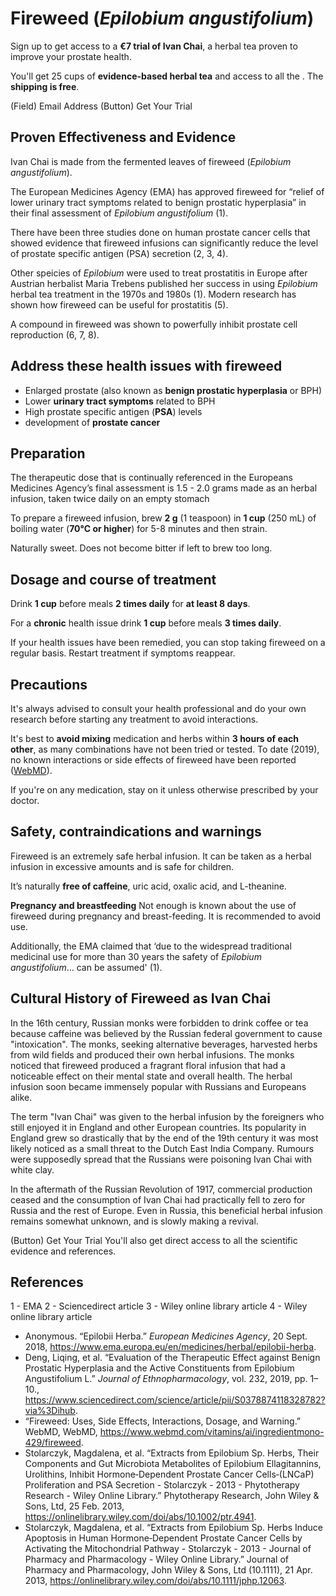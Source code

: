 # Fireweed (*Epilobium angustifolium*)
Sign up to get access to a **€7 trial of Ivan Chai**, a herbal tea proven to improve your prostate health.

You'll get 25 cups of **evidence-based herbal tea** and access to all the . The **shipping is free**. 


(Field) Email Address
(Button) Get Your Trial

## Proven Effectiveness and Evidence
Ivan Chai is made from the fermented leaves of fireweed (*Epilobium angustifolium*).

The European Medicines Agency (EMA) has approved fireweed for “relief of lower urinary tract symptoms related to benign prostatic hyperplasia” in their final assessment of *Epilobium angustifolium* (1).

There have been three studies done on human prostate cancer cells that showed evidence that fireweed infusions can significantly reduce the level of prostate specific antigen (PSA) secretion (2, 3, 4). 

Other speicies of *Epilobium* were used to treat prostatitis in Europe after Austrian herbalist Maria Trebens published her success in using *Epilobium* herbal tea treatment in the 1970s and 1980s (1). Modern research has shown how fireweed can be useful for prostatitis (5).

A compound in fireweed was shown to powerfully inhibit prostate cell reproduction (6, 7, 8).


## Address these health issues with fireweed
- Enlarged prostate (also known as **benign prostatic hyperplasia** or BPH)
- Lower **urinary tract symptoms** related to BPH 
- High prostate specific antigen (**PSA**) levels
- development of **prostate cancer**

## Preparation

The therapeutic dose that is continually referenced in the Europeans Medicines Agency’s final assessment is 1.5 - 2.0 grams made as an herbal infusion, taken twice daily on an empty stomach 

To prepare a fireweed infusion, brew **2 g** (1 teaspoon) in **1 cup** (250 mL) of boiling water (**70°C or higher**) for 5-8 minutes and then strain.

Naturally sweet. Does not become bitter if left to brew too long.
## Dosage and course of treatment

Drink **1 cup** before meals **2 times daily** for **at least 8 days**.

For a **chronic** health issue drink **1 cup** before meals **3 times daily**.

If your health issues have been remedied, you can stop taking fireweed on a regular basis. Restart treatment if symptoms reappear.
## Precautions

It's always advised to consult your health professional and do your own research before starting any treatment to avoid interactions.

It's best to **avoid mixing** medication and herbs within **3 hours of each other**, as many combinations have not been tried or tested. To date (2019), no known interactions or side effects of fireweed have been reported ([WebMD]).

If you're on any medication, stay on it unless otherwise prescribed by your doctor.
## Safety, contraindications and warnings

Fireweed is an extremely safe herbal infusion. It can be taken as a herbal infusion in excessive amounts and is safe for children.

It’s naturally **free of caffeine**, uric acid, oxalic acid, and L-theanine.

**Pregnancy and breastfeeding** Not enough is known about the use of fireweed during pregnancy and breast-feeding. It is recommended to avoid use.

Additionally, the EMA claimed that ‘due to the widespread traditional medicinal use for more than 30 years the safety of *Epilobium angustifolium*… can be assumed' (1).

## Cultural History of Fireweed as Ivan Chai

In the 16th century, Russian monks were forbidden to drink coffee or tea because caffeine was believed by the Russian federal government to cause "intoxication". The monks, seeking alternative beverages, harvested herbs from wild fields and produced their own herbal infusions. The monks noticed that fireweed produced a fragrant floral infusion that had a noticeable effect on their mental state and overall health. The herbal infusion soon became immensely popular with Russians and Europeans alike.

The term "Ivan Chai" was given to the herbal infusion by the foreigners who still enjoyed it in England and other European countries. Its popularity in England grew so drastically that by the end of the 19th century it was most likely noticed as a small threat to the Dutch East India Company. Rumours were supposedly spread that the Russians were poisoning Ivan Chai with white clay.

In the aftermath of the Russian Revolution of 1917, commercial production ceased and the consumption of Ivan Chai had practically fell to zero for Russia and the rest of Europe. Even in Russia, this beneficial herbal infusion remains somewhat unknown, and is slowly making a revival.

(Button) Get Your Trial
You'll also get direct access to all the scientific evidence and references.

## References

1 - EMA
2 - Sciencedirect article
3 - Wiley online library article
4 - Wiley online library article

- Anonymous. “Epilobii Herba.” *European Medicines Agency*, 20 Sept. 2018, https://www.ema.europa.eu/en/medicines/herbal/epilobii-herba.
- Deng, Liqing, et al. “Evaluation of the Therapeutic Effect against Benign Prostatic Hyperplasia and the Active Constituents from Epilobium Angustifolium L.” *Journal of Ethnopharmacology*, vol. 232, 2019, pp. 1–10., https://www.sciencedirect.com/science/article/pii/S0378874118328782?via%3Dihub.
- “Fireweed: Uses, Side Effects, Interactions, Dosage, and Warning.” WebMD, WebMD, https://www.webmd.com/vitamins/ai/ingredientmono-429/fireweed.
- Stolarczyk, Magdalena, et al. “Extracts from Epilobium Sp. Herbs, Their Components and Gut Microbiota Metabolites of Epilobium Ellagitannins, Urolithins, Inhibit Hormone‐Dependent Prostate Cancer Cells‐(LNCaP) Proliferation and PSA Secretion - Stolarczyk - 2013 - Phytotherapy Research - Wiley Online Library.” Phytotherapy Research, John Wiley &amp; Sons, Ltd, 25 Feb. 2013, https://onlinelibrary.wiley.com/doi/abs/10.1002/ptr.4941.
- Stolarczyk, Magdalena, et al. “Extracts from Epilobium Sp. Herbs Induce Apoptosis in Human Hormone‐Dependent Prostate Cancer Cells by Activating the Mitochondrial Pathway - Stolarczyk - 2013 - Journal of Pharmacy and Pharmacology - Wiley Online Library.” Journal of Pharmacy and Pharmacology, John Wiley &amp; Sons, Ltd (10.1111), 21 Apr. 2013, https://onlinelibrary.wiley.com/doi/abs/10.1111/jphp.12063.


[Anonymous, 2018]: https://www.ema.europa.eu/en/medicines/herbal/epilobii-herba
[Denq, 2019]: https://www.sciencedirect.com/science/article/pii/S0378874118328782?via%3Dihub
[WebMD]: https://www.webmd.com/vitamins/ai/ingredientmono-429/fireweed
[Stolarczyk, 2013a]: https://onlinelibrary.wiley.com/doi/abs/10.1002/ptr.4941
[Stolarczyk, 2013b]: https://onlinelibrary.wiley.com/doi/abs/10.1111/jphp.12063
